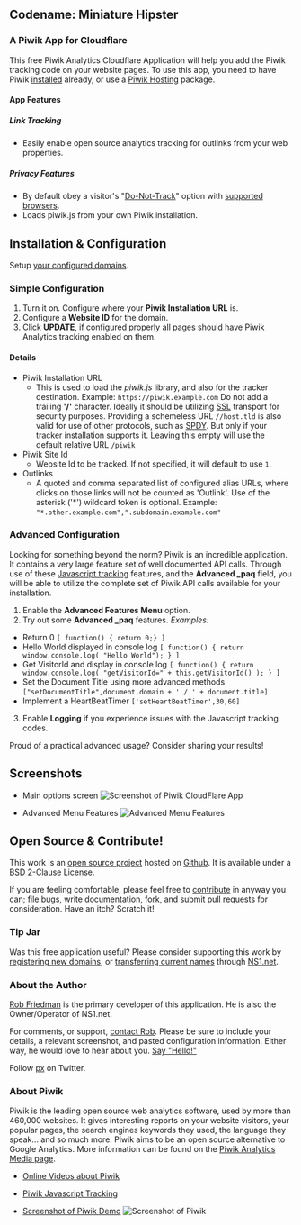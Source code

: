 ## Codename: Miniature Hipster 
### A Piwik App for Cloudflare

This free Piwik Analytics Cloudflare Application will help you add the Piwik tracking code on your website pages. To use this app, you need to have Piwik [installed](http://piwik.org/docs/installation/) already, or use a [Piwik Hosting](http://piwik.org/hosting/) package.



<a name="features"></a>
#### App Features


##### Link Tracking
* Easily enable open source analytics tracking for outlinks from your web properties.



<a name="privacy"></a>
##### Privacy Features
* By default obey a visitor's "[Do-Not-Track](https://www.eff.org/issues/do-not-track)" option with [supported browsers](https://ie.microsoft.com/testdrive/browser/donottrack/default.html).
* Loads piwik.js from your own Piwik installation.


<a name="installation"></a>
## Installation & Configuration
Setup [your configured domains](https://www.cloudflare.com/cloudflare-apps).

<a name="configuration"></a>
### Simple Configuration
1. Turn it on. Configure where your **Piwik Installation URL** is. 
2. Configure a **Website ID** for the domain.
3. Click **UPDATE**, if configured properly all pages should have Piwik Analytics tracking enabled on them.



#### Details
* Piwik Installation URL
  * This is used to load the *piwik.js* library, and also for the tracker destination. Example: `https://piwik.example.com` Do not add a trailing **'/'** character. Ideally it should be utilizing [SSL](https://support.cloudflare.com/forums/21317627-SSL-at-CloudFlare) transport for security purposes. Providing a schemeless URL `//host.tld` is also valid for use of other protocols, such as [SPDY](https://www.cloudflare.com/spdy). But only if your tracker installation supports it. Leaving this empty will use the default relative URL `/piwik`
* Piwik Site Id
  * Website Id to be tracked. If not specified, it will default to use `1`.
* Outlinks
  * A quoted and comma separated list of configured alias URLs, where clicks on those links will not be counted as 'Outlink'. Use of the asterisk ('\*') wildcard token is optional. Example: `"*.other.example.com",".subdomain.example.com"`

<a name="advanced"></a>
### Advanced Configuration
Looking for something beyond the norm? Piwik is an incredible application. It contains a very large feature set of well documented API calls. Through use of these [Javascript tracking](http://piwik.org/docs/javascript-tracking/) features, and the **Advanced \_paq** field, you will be able to utilize the complete set of Piwik API calls available for your installation.

1. Enable the **Advanced Features Menu** option.
2. Try out some **Advanced \_paq** features. *Examples:*
  * Return 0 `[ function() { return 0;} ]`
  * Hello World displayed in console log `[ function() { return window.console.log( "Hello World"); } ]`
  * Get VisitorId and display in console log `[ function() { return window.console.log( "getVisitorId=" + this.getVisitorId() ); } ]`
  * Set the Document Title using more advanced methods `["setDocumentTitle",document.domain + ' / ' + document.title]`
  * Implement a HeartBeatTimer `['setHeartBeatTimer',30,60]`
3. Enable __Logging__ if you experience issues with the Javascript tracking codes.

Proud of a practical advanced usage? Consider sharing your results!


<a name="screenshots"></a>
## Screenshots
* Main options screen
![Screenshot of Piwik CloudFlare App](/images/apps/piwik_analytics/piwik_cfapp_screenshot_1.png "Main options")

* Advanced Menu Features
![Advanced Menu Features](/images/apps/piwik_analytics/piwik_cfapp_screenshot_2.png "Utilize advanced options powered by Piwik and Javascript")

<a name="open-source"></a>
## Open Source & Contribute!
This work is an [open source project](https://github.com/px/cfapp-piwik-analytics/?utm_src=cfapp_pa&utm_content=open+source+project#readme) hosted on [Github](https://github.com/). It is available under a <a href='https://github.com/px/cfapp-piwik-analytics/raw/master/LICENSE.txt'>BSD 2-Clause</a> License.

If you are feeling comfortable, please feel free to [contribute](https://github.com/px/cfapp-piwik-analytics/?utm_src=cfapp_pa&utm_content=contribute#contributing) in anyway you can; <a href="https://github.com/px/cfapp-piwik-analytics/issues">file bugs</a>, write documentation, <a href="https://github.com/px/cfapp-piwik-analytics/fork">fork</a>, and <a href="https://github.com/px/cfapp-piwik-analytics/pulls">submit pull requests</a> for consideration. Have an itch? Scratch it!

<a name="tip-jar"></a>
### Tip Jar
Was this free application useful? Please consider supporting this work by [registering new domains](http://ns1.net/en/domains/new/?utm_src=cfapp_pa&utm_content=tip-jar), or [transferring current names](http://ns1.net/en/domains/transfer/?utm_src=cfapp_pa&utm_content=tip-jar) through [NS1.net](http://ns1.net/?utm_src=cfapp_pa&utm_content=tip-jar).

<a name="author"></a>
### About the Author
[Rob Friedman](http://playerx.net/?utm_src=cfapp_pa&utm_content=me) is the primary developer of this application. He is also the Owner/Operator of NS1.net.

For comments, or support, [contact Rob](http://playerx.net/contact/?utm_src=cfapp_pa&utm_content=contact). Please be sure to include your details, a relevant screenshot, and pasted configuration information. Either way, he would love to hear about you. [Say "Hello!"](http://playerx.net/contact/?utm_src=cfapp_pa&utm_content=hello)

Follow <a href="http://twitter.com/px">px</a> on Twitter.




### About Piwik
Piwik is the leading open source web analytics software, used by more than 460,000 websites. It gives interesting reports on your website visitors, your popular pages, the search engines keywords they used, the language they speak… and so much more. Piwik aims to be an open source alternative to Google Analytics.
More information can be found on the [Piwik Analytics Media page](http://piwik.org/media/).

* [Online Videos about Piwik](https://piwik.org/blog/category/videos/)
* [Piwik Javascript Tracking](http://piwik.org/docs/javascript-tracking/)

* [Screenshot of Piwik Demo](/images/apps/piwik_analytics/piwik_analytics_demo_screenshot_1.png)
![Screenshot of Piwik](/images/apps/piwik_analytics/piwik_analytics_demo_screenshot_1.png "Piwik Demo Screenshot")


